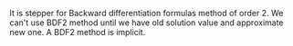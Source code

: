 It is stepper for Backward differentiation formulas method of order 2. We can't use BDF2 method until we have old solution value and approximate new one. A  BDF2 method is implicit. 


